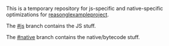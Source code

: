 This is a temporary repository for js-specific and native-specific optimizations for [reasonglexampleproject](https://github.com/bsansouci/reasonglexampleproject).

The [#js](https://github.com/bsansouci/FastHelpers/tree/js) branch contains the JS stuff.

The [#native](https://github.com/bsansouci/FastHelpers/tree/native) branch contains the native/bytecode stuff.
